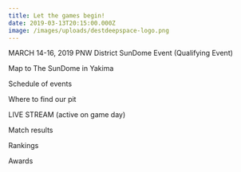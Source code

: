```yaml
---
title: Let the games begin!
date: 2019-03-13T20:15:00.000Z
image: /images/uploads/destdeepspace-logo.png
---
```

MARCH 14-16, 2019PNW District SunDome Event (Qualifying Event)

Map to The SunDome in Yakima

Schedule of events

Where to find our pit

LIVE STREAM (active on game day)

Match results

Rankings

Awards
